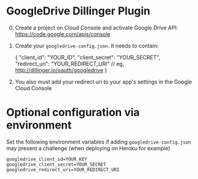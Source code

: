 # GoogleDrive Dillinger Plugin

0. Create a project on Cloud Console and activate Google Drive API: https://code.google.com/apis/console
1. Create your `googledrive-config.json`. It needs to contain:

   {
   "client_id": "YOUR_ID",
   "client_secret": "YOUR_SECRET",
   "redirect_uri": "YOUR_REDIRECT_URI" // eg, http://dillinger.io/oauth/googledrive
   }

2. You also must add your redirect uri to your app's settings in the Google Cloud Console

# Optional configuration via environment

Set the following environment variables if adding `googledrive-config.json` may present a challenge (when deploying on Heroku for example)

    googledrive_client_id=YOUR_KEY
    googledrive_client_secret=YOUR_SECRET
    googledrive_redirect_uri=YOUR_REDIRECT_URI
